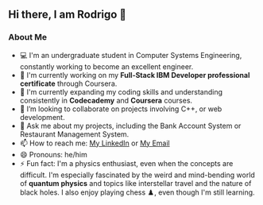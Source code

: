 ## Hi there, I am Rodrigo 👋

### About Me

- 💻 I'm an undergraduate student in Computer Systems Engineering, constantly working to become an excellent engineer.
- 🔭 I'm currently working on my **Full-Stack IBM Developer professional certificate** through Coursera.
- 🌱 I'm currently expanding my coding skills and understanding consistently in **Codecademy** and **Coursera** courses.
- 👯 I’m looking to collaborate on projects involving C++, or web development.
- 💬 Ask me about my projects, including the Bank Account System or Restaurant Management System.
- 📫 How to reach me: [My LinkedIn](https://www.linkedin.com/in/rodrigo-casio-a93ab91aa/) or [My Email](rod.casio@outlook.com)
- 😄 Pronouns: he/him
- ⚡ Fun fact: I'm a physics enthusiast, even when the concepts are difficult. I'm especially fascinated by the weird and mind-bending world of **quantum physics** and topics like interstellar travel and the nature of black holes. I also enjoy playing chess ♟️, even though I'm still learning.

